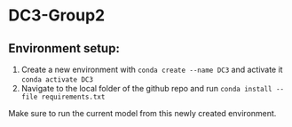 # DC3-Group2

## Environment setup:
1. Create a new environment with `conda create --name DC3` and activate it `conda activate DC3`
2. Navigate to the local folder of the github repo and run `conda install --file requirements.txt`

Make sure to run the current model from this newly created environment.